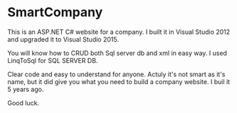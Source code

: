 # SmartCompany
This is an ASP.NET C# website for a company. 
I built it in Visual Studio 2012 and upgraded it to Visual Studio 2015. 

You will know how to CRUD both Sql server db and xml in easy way.
I used LinqToSql for SQL SERVER DB.

Clear code and easy to understand for anyone.
Actuly it's not smart as it's name, but it did give you what you need to build a company website. I buil it 5 years ago.

Good luck.
